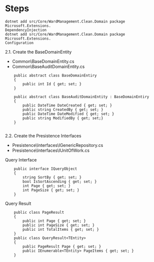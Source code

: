 
# Steps

```
dotnet add src/Core/WardManagement.Clean.Domain package Microsoft.Extensions.
DependencyInjection
dotnet add src/Core/WardManagement.Clean.Domain package Microsoft.Extensions.
Configuration       
```       

2.1. Create the BaseDomainEntity
   - Common\BaseDomainEntity.cs
   - Common\BaseAuditDomainEntity.cs

```    
    public abstract class BaseDomainEntiry
    {
        public int Id { get; set; }
    }
   
    public abstract class BaseAuditDomainEntity : BaseDomainEntiry
    {
        public DateTime DateCreated { get; set; }
        public string CreatedBy { get; set; }
        public DateTime DateModified { get; set; }
        public string ModifiedBy { get; set;}
    }
   
```

2.2. Create the Presistence Interfaces
   - Presistence\Interfaces\IGenericRepository.cs   
   - Presistence\Interfaces\IUnitOfWork.cs


Query Interface

```
    public interface IQueryObject
    {
        string SortBy { get; set; }
        bool IsSortAscending { get; set; }
        int Page { get; set; }
        int PageSize { get; set; }
    }
```

Query Result

``` 
    public class PageResult
    {
        public int Page { get; set; }
        public int PageSize { get; set; }
        public int TotalItems { get; set; }
    }
    public class QueryResult<TEntity>
    {
        public PageResult Page { get; set; }
        public IEnumerable<TEntity> PageItems { get; set; }
    }
```
